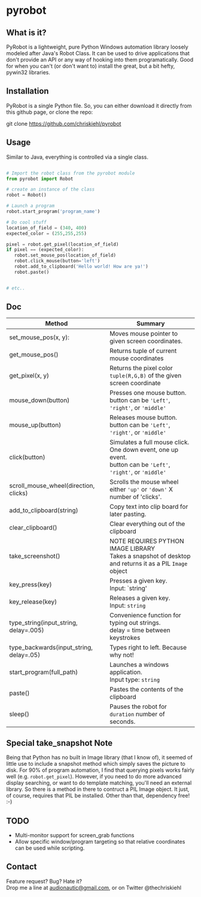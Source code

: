pyrobot
=======


What is it?
-----------  

PyRobot is a lightweight, pure Python Windows automation library loosely modeled after Java's Robot Class. It can be used to drive applications that don't provide an API or any way of hooking into them programatically. Good for when you can't (or don't want to) install the great, but a bit hefty, pywin32 libraries.   

Installation
------------

PyRobot is a single Python file. So, you can either download it directly from this github page, or clone the repo: 

git clone https://github.com/chriskiehl/pyrobot  

Usage
------

Similar to Java, everything is controlled via a single class.

 ```python

# Import the robot class from the pyrobot module
from pyrobot import Robot

# create an instance of the class
robot = Robot()

# Launch a program
robot.start_program('program_name') 

# Do cool stuff
location_of_field = (340, 400)
expected_color = (255,255,255)

pixel = robot.get_pixel(location_of_field)
if pixel == (expected_color): 
	robot.set_mouse_pos(location_of_field)
	robot.click_mouse(button='left')
	robot.add_to_clipboard('Hello world! How are ya!')
	robot.paste()


# etc.. 

 ```  

Doc  
---  


| Method                                | Summary                    |
| --------------------------------------|-----------------------------
| set_mouse_pos(x, y): | Moves mouse pointer to given screen coordinates. |
| get_mouse_pos() 		| Returns tuple of current mouse coordinates |
| get_pixel(x, y) 	| Returns the pixel color `tuple(R,G,B)` of the given screen coordinate|
| mouse_down(button) | Presses one mouse button.<br> button can be `'Left'`, `'right'`, or `'middle'` |
| mouse_up(button)	 | Releases mouse button.<br> button can be `'Left'`, `'right'`, or `'middle'` |
| click(button) 	| Simulates a full mouse click. One down event, one up event.<br> button can be `'Left'`, `'right'`, or `'middle'` |
| scroll_mouse_wheel(direction, clicks)  | Scrolls the mouse wheel either `'up'` or `'down'` X number of 'clicks'. |
| add_to_clipboard(string)  | Copy text into clip board for later pasting. |
| clear_clipboard() | Clear everything out of the clipboard |
| take_screenshot() | NOTE REQUIRES PYTHON IMAGE LIBRARY<br>Takes a snapshot of desktop and returns it as a PIL `Image` object |
| key_press(key) | Presses a given key.<br>Input: `string'|
| key_release(key) | Releases a given key.<br>Input: `string` |
| type_string(input_string, delay=.005) | Convenience function for typing out strings.<br>delay = time between keystrokes |
| type_backwards(input_string, delay=.05) | Types right to left. Because why not! |
| start_program(full_path) | Launches a windows application. <br>Input type: `string`|  
| paste() | Pastes the contents of the clipboard |
| sleep() | Pauses the robot for `duration` number of seconds. |



Special take_snapshot Note
-----------------------  

Being that Python has no built in Image library (that I know of), it seemed of little use to include a snapshot method which simply saves the picture to disk. For 90% of program automation, I find that querying pixels works fairly well (e.g. `robot.get_pixel`). However, if you need to do more advanced display searching, or want to do template matching, you'll need an external library. So there is a method in there to contruct a PIL Image object. It just, of course, requires that PIL be installed. Other than that, dependency free! :-)  

TODO
----  

* Multi-monitor support for screen_grab functions
* Allow specific window/program targeting so that relative coordinates can be used while scripting. 


Contact
-------

Feature request? Bug? Hate it?  
Drop me a line at audionautic@gmail.com, or on Twitter @thechriskiehl 









 